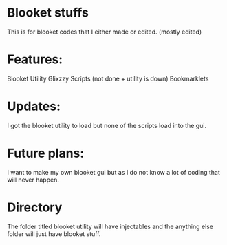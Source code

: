 # Blooket stuffs
This is for blooket codes that I either made or edited. (mostly edited)
          
# Features:
Blooket Utility Glixzzy Scripts (not done + utility is down) Bookmarklets
      
# Updates:
I got the blooket utility to load but none of the scripts load into the gui.
     
# Future plans:
I want to make my own blooket gui but as I do not know a lot of coding that will never happen.
      
# Directory 
The folder titled blooket utility will have injectables and the anything else folder will just have blooket stuff.
